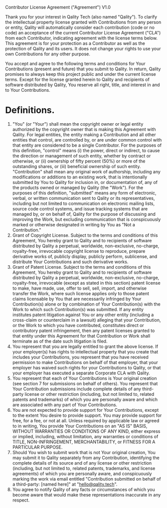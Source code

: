 Contributor License Agreement
("Agreement") V1.0

Thank you for your interest in Qality Tech (also named "Qality"). To clarify the intellectual property license
granted with Contributions from any person or entity, Qality will automatically consider each contribution (code or no
code) an acceptance of the current Contributor License Agreement ("CLA") from each Contributor, indicating agreement
with the license terms below. This agreement is for your protection as a Contributor as well as the protection of Qality
and its users. It does not change your rights to use your own Contributions for any other purpose.

You accept and agree to the following terms and conditions for Your Contributions (present and future) that you submit
to Qality.
In return, Qality promises to always keep this project public and under the current license terms.
Except for the license granted herein to Qality and recipients of software distributed by Qality, You reserve all right,
title, and interest in and to Your Contributions.

# Definitions.

1. "You" (or "Your") shall mean the copyright owner or legal entity
   authorized by the copyright owner that is making this Agreement
   with Qality. For legal entities, the entity making a
   Contribution and all other entities that control, are controlled
   by, or are under common control with that entity are considered to
   be a single Contributor. For the purposes of this definition,
   "control" means (i) the power, direct or indirect, to cause the
   direction or management of such entity, whether by contract or
   otherwise, or (ii) ownership of fifty percent (50%) or more of the
   outstanding shares, or (iii) beneficial ownership of such entity.
   "Contribution" shall mean any original work of authorship,
   including any modifications or additions to an existing work, that
   is intentionally submitted by You to Qality for inclusion
   in, or documentation of, any of the products owned or managed by
   Qality (the "Work"). For the purposes of this definition,
   "submitted" means any form of electronic, verbal, or written
   communication sent to Qality or its representatives,
   including but not limited to communication on electronic mailing
   lists, source code control systems, and issue tracking systems that
   are managed by, or on behalf of, Qality for the purpose of
   discussing and improving the Work, but excluding communication that
   is conspicuously marked or otherwise designated in writing by You
   as "Not a Contribution."
2. Grant of Copyright License. Subject to the terms and conditions of this Agreement, You hereby grant to Qality and to recipients of software distributed by Qality a perpetual, worldwide, non-exclusive, no-charge, royalty-free, irrevocable copyright license to reproduce, prepare derivative works of, publicly display, publicly perform, sublicense, and distribute Your Contributions and such derivative works.
3. Grant of Patent License. Subject to the terms and conditions of this Agreement, You hereby grant to Qality and to recipients of software distributed by Qality a perpetual, worldwide, non-exclusive, no-charge, royalty-free, irrevocable (except as stated in this section) patent license to make, have made, use, offer to sell, sell, import, and otherwise transfer the Work, where such license applies only to those patent claims licensable by You that are necessarily infringed by Your Contribution(s) alone or by combination of Your Contribution(s) with the Work to which such Contribution(s) was submitted. If any entity institutes patent litigation against You or any other entity (including a cross-claim or counterclaim in a lawsuit) alleging that your Contribution, or the Work to which you have contributed, constitutes direct or contributory patent infringement, then any patent licenses granted to that entity under this Agreement for that Contribution or Work shall terminate as of the date such litigation is filed.
4. You represent that you are legally entitled to grant the above license. If your employer(s) has rights to intellectual property that you create that includes your Contributions, you represent that you have received permission to make Contributions on behalf of that employer, that your employer has waived such rights for your Contributions to Qality, or that your employer has executed a separate Corporate CLA with Qality.
5. You represent that each of Your Contributions is Your original creation (see section 7 for submissions on behalf of others). You represent that Your Contribution submissions include complete details of any third-party license or other restriction (including, but not limited to, related patents and trademarks) of which you are personally aware and which are associated with any part of Your Contributions.
6. You are not expected to provide support for Your Contributions, except to the extent You desire to provide support. You may provide support for free, for a fee, or not at all. Unless required by applicable law or agreed to in writing, You provide Your Contributions on an "AS IS" BASIS, WITHOUT WARRANTIES OR CONDITIONS OF ANY KIND, either express or implied, including, without limitation, any warranties or conditions of TITLE, NON-INFRINGEMENT, MERCHANTABILITY, or FITNESS FOR A PARTICULAR PURPOSE.
7. Should You wish to submit work that is not Your original creation, You may submit it to Qality separately from any Contribution, identifying the complete details of its source and of any license or other restriction (including, but not limited to, related patents, trademarks, and license agreements) of which you are personally aware, and conspicuously marking the work via email entitled "Contribution submitted on behalf of a third-party: [named here]" at "hello@qality.tech".
8. You agree to notify Qality of any facts or circumstances of which you become aware that would make these representations inaccurate in any respect.